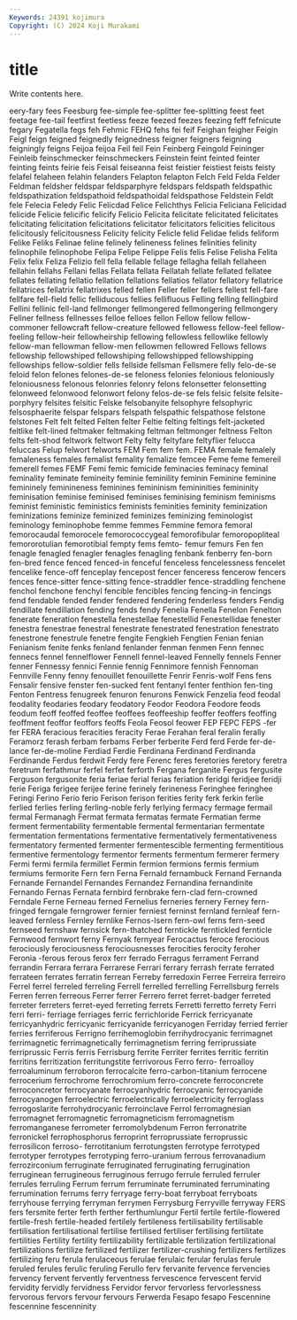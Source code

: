 ```yaml
---
Keywords: 24391 kojimura
Copyright: (C) 2024 Koji Murakami
---
```


# title

Write contents here.



eery-fary fees Feesburg fee-simple fee-splitter fee-splitting feest
feet feetage fee-tail feetfirst feetless feeze feezed feezes feezing feff
fefnicute fegary Fegatella fegs feh Fehmic FEHQ fehs fei feif
Feighan feigher Feigin Feigl feign feigned feignedly feignedness feigner feigners
feigning feigningly feigns Feijoa feijoa Feil feil Fein Feinberg Feingold
Feininger Feinleib feinschmecker feinschmeckers Feinstein feint feinted feinter feinting feints
feirie feis Feisal feiseanna feist feistier feistiest feists feisty felafel
felaheen felahin felanders Felapton felapton Felch Feld Felda Felder Feldman
feldsher feldspar feldsparphyre feldspars feldspath feldspathic feldspathization feldspathoid feldspathoidal feldspathose
Feldstein Feldt fele Felecia Feledy Felic Felicdad Felice Felichthys Felicia
Feliciana Felicidad felicide Felicie felicific felicify Felicio Felicita felicitate felicitated
felicitates felicitating felicitation felicitations felicitator felicitators felicities felicitous felicitously felicitousness
Felicity felicity Felicle felid Felidae felids feliform Felike Feliks Felinae
feline felinely felineness felines felinities felinity felinophile felinophobe Felipa Felipe
Felippe Felis felis Felise Felisha Felita Felix felix Feliza Felizio
fell fella fellable fellage fellagha fellah fellaheen fellahin fellahs Fellani
fellas Fellata fellata Fellatah fellate fellated fellatee fellates fellating fellatio
fellation fellations fellatios fellator fellatory fellatrice fellatrices fellatrix fellatrixes felled
fellen Feller feller fellers fellest fell-fare fellfare fell-field fellic felliducous
fellies fellifluous Felling felling fellingbird Fellini fellinic fell-land fellmonger fellmongered
fellmongering fellmongery Fellner fellness fellnesses felloe felloes fellon Fellow fellow
fellow-commoner fellowcraft fellow-creature fellowed fellowess fellow-feel fellow-feeling fellow-heir fellowheirship fellowing
fellowless fellowlike fellowly fellow-man fellowman fellow-men fellowmen fellowred Fellows fellows
fellowship fellowshiped fellowshiping fellowshipped fellowshipping fellowships fellow-soldier fells fellside fellsman
Fellsmere felly felo-de-se feloid felon felones felones-de-se feloness felonies felonious
feloniously feloniousness felonous felonries felonry felons felonsetter felonsetting felonweed felonwood
felonwort felony felos-de-se fels felsic felsite felsite-porphyry felsites felsitic Felske
felsobanyite felsophyre felsophyric felsosphaerite felspar felspars felspath felspathic felspathose felstone
felstones Felt felt felted Felten felter Feltie felting feltings felt-jacketed
feltlike felt-lined feltmaker feltmaking feltman feltmonger feltness Felton felts felt-shod
feltwork feltwort Felty felty feltyfare feltyflier felucca feluccas Felup felwort
felworts FEM Fem fem fem. FEMA female femalely femaleness females
femalist femality femalize femcee Feme feme femereil femerell femes FEMF
Femi femic femicide feminacies feminacy feminal feminality feminate femineity feminie
feminility feminin Feminine feminine femininely feminineness feminines femininism femininities femininity
feminisation feminise feminised feminises feminising feminism feminisms feminist feministic feministics
feminists feminities feminity feminization feminizations feminize feminized feminizes feminizing feminologist
feminology feminophobe femme femmes Femmine femora femoral femorocaudal femorocele femorococcygeal
femorofibular femoropopliteal femororotulian femorotibial fempty fems femto- femur femurs Fen
fen fenagle fenagled fenagler fenagles fenagling fenbank fenberry fen-born fen-bred
fence fenced fenced-in fenceful fenceless fencelessness fencelet fencelike fence-off fenceplay
fencepost fencer fenceress fencerow fencers fences fence-sitter fence-sitting fence-straddler fence-straddling
fenchene fenchol fenchone fenchyl fencible fencibles fencing fencing-in fencings fend
fendable fended fender fendered fendering fenderless fenders Fendig fendillate fendillation
fending fends fendy Fenelia Fenella Fenelon Fenelton fenerate feneration fenestella
fenestellae fenestellid Fenestellidae fenester fenestra fenestrae fenestral fenestrate fenestrated fenestration
fenestrato fenestrone fenestrule fenetre fengite Fengkieh Fengtien Fenian fenian Fenianism
fenite fenks fenland fenlander fenman fenmen Fenn fennec fennecs fennel
fennelflower Fennell fennel-leaved Fennelly fennels Fenner fenner Fennessy fennici Fennie
fennig Fennimore fennish Fennoman Fennville Fenny fenny fenouillet fenouillette Fenrir
Fenris-wolf Fens fens Fensalir fensive fenster fen-sucked fent fentanyl fenter
fenthion fen-ting Fenton Fentress fenugreek fenuron fenurons Fenwick Fenzelia feod
feodal feodality feodaries feodary feodatory Feodor Feodora Feodore feods feodum
feoff feoffed feoffee feoffees feoffeeship feoffer feoffers feoffing feoffment feoffor
feoffors feoffs Feola Feosol feower FEP FEPC FEPS -fer fer
FERA feracious feracities feracity Ferae Ferahan feral feralin ferally Feramorz
ferash ferbam ferbams Ferber ferberite Ferd ferd Ferde fer-de-lance fer-de-moline
Ferdiad Ferdie Ferdinana Ferdinand Ferdinanda Ferdinande Ferdus ferdwit Ferdy fere
Ferenc feres feretories feretory feretra feretrum ferfathmur ferfel ferfet ferforth
Fergana ferganite Fergus fergusite Ferguson fergusonite feria feriae ferial ferias
feriation feridgi feridjee feridji ferie Feriga ferigee ferijee ferine ferinely
ferineness Feringhee feringhee Feringi Ferino Ferio ferio Ferison ferison ferities
ferity ferk ferkin ferlie ferlied ferlies ferling ferling-noble ferly ferlying
fermacy fermage fermail fermal Fermanagh Fermat fermata fermatas fermate Fermatian
ferme ferment fermentability fermentable fermental fermentarian fermentate fermentation fermentations fermentative
fermentatively fermentativeness fermentatory fermented fermenter fermentescible fermenting fermentitious fermentive fermentology
fermentor ferments fermentum fermerer fermery Fermi fermi fermila fermillet Fermin
fermion fermions fermis fermium fermiums fermorite Fern fern Ferna Fernald
fernambuck Fernand Fernanda Fernande Fernandel Fernandes Fernandez Fernandina fernandinite Fernando
Fernas Fernata fernbird fernbrake fern-clad fern-crowned Ferndale Ferne Ferneau ferned
Fernelius ferneries fernery Ferney fern-fringed ferngale ferngrower fernier ferniest ferninst
fernland fernleaf fern-leaved fernless Fernley fernlike Fernos-Isern fern-owl ferns fern-seed
fernseed fernshaw fernsick fern-thatched ferntickle ferntickled fernticle Fernwood fernwort ferny
Fernyak fernyear Ferocactus feroce ferocious ferociously ferociousness ferociousnesses ferocities ferocity
feroher Feronia -ferous ferous ferox ferr ferrado Ferragus ferrament Ferrand
ferrandin Ferrara ferrara Ferrarese Ferrari ferrary ferrash ferrate ferrated ferrateen
ferrates ferratin ferrean Ferreby ferredoxin Ferree Ferreira ferreiro Ferrel ferrel
ferreled ferreling Ferrell ferrelled ferrelling Ferrellsburg ferrels Ferren ferren ferreous
Ferrer ferrer Ferrero ferret ferret-badger ferreted ferreter ferreters ferret-eyed ferreting
ferrets Ferretti ferretto ferrety Ferri ferri ferri- ferriage ferriages ferric
ferrichloride Ferrick ferricyanate ferricyanhydric ferricyanic ferricyanide ferricyanogen Ferriday ferried ferrier
ferries ferriferous Ferrigno ferrihemoglobin ferrihydrocyanic ferrimagnet ferrimagnetic ferrimagnetically ferrimagnetism ferring
ferriprussiate ferriprussic Ferris ferris Ferrisburg ferrite Ferriter ferrites ferritic ferritin
ferritins ferritization ferritungstite ferrivorous Ferro ferro- ferroalloy ferroaluminum ferroboron ferrocalcite
ferro-carbon-titanium ferrocene ferrocerium ferrochrome ferrochromium ferro-concrete ferroconcrete ferroconcretor ferrocyanate ferrocyanhydric
ferrocyanic ferrocyanide ferrocyanogen ferroelectric ferroelectrically ferroelectricity ferroglass ferrogoslarite ferrohydrocyanic ferroinclave
Ferrol ferromagnesian ferromagnet ferromagnetic ferromagneticism ferromagnetism ferromanganese ferrometer ferromolybdenum Ferron
ferronatrite ferronickel ferrophosphorus ferroprint ferroprussiate ferroprussic ferrosilicon ferroso- ferrotitanium ferrotungsten
ferrotype ferrotyped ferrotyper ferrotypes ferrotyping ferro-uranium ferrous ferrovanadium ferrozirconium ferruginate
ferruginated ferruginating ferrugination ferruginean ferrugineous ferruginous ferrugo ferrule ferruled ferruler
ferrules ferruling Ferrum ferrum ferruminate ferruminated ferruminating ferrumination ferrums ferry
ferryage ferry-boat ferryboat ferryboats ferryhouse ferrying ferryman ferrymen Ferrysburg Ferryville
ferryway FERS fers fersmite ferter ferth ferther ferthumlungur Fertil fertile
fertile-flowered fertile-fresh fertile-headed fertilely fertileness fertilisability fertilisable fertilisation fertilisational fertilise
fertilised fertiliser fertilising fertilitate fertilities Fertility fertility fertilizability fertilizable fertilization
fertilizational fertilizations fertilize fertilized fertilizer fertilizer-crushing fertilizers fertilizes fertilizing feru
ferula ferulaceous ferulae ferulaic ferular ferulas ferule feruled ferules ferulic
feruling Ferullo ferv fervanite fervence fervencies fervency fervent fervently ferventness
fervescence fervescent fervid fervidity fervidly fervidness Fervidor fervor fervorless fervorlessness
fervorous fervors fervour fervours Ferwerda Fesapo fesapo Fescennine fescennine fescenninity
